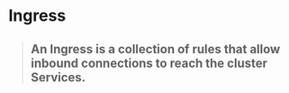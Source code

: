 # Ingress

> ## An Ingress is a collection of rules that allow inbound connections to reach the cluster Services.

